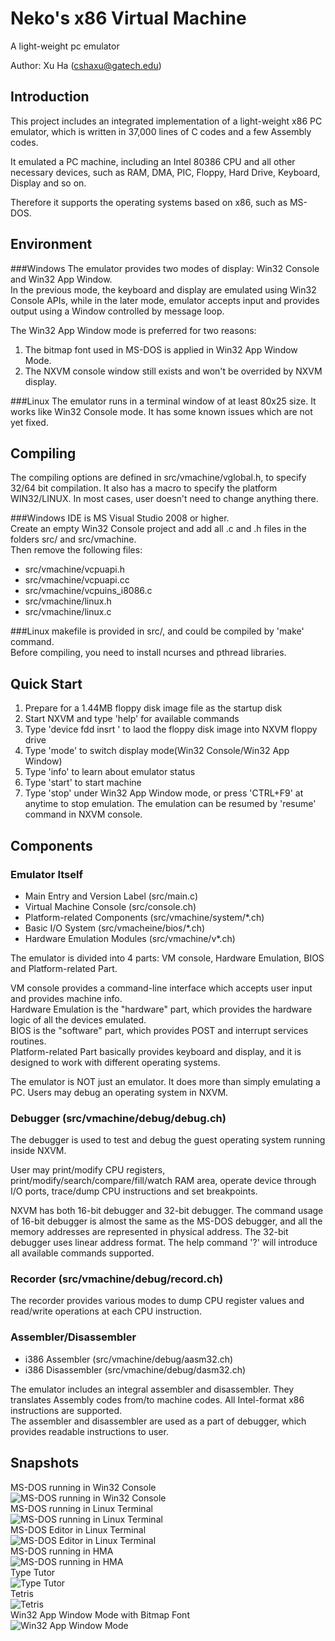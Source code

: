 Neko's x86 Virtual Machine
==========================
A light-weight pc emulator

Author: Xu Ha (cshaxu@gatech.edu)

Introduction
------------
This project includes an integrated implementation of a light-weight x86 PC emulator, which is written in 37,000 lines of C codes and a few Assembly codes.


It emulated a PC machine, including an Intel 80386 CPU and all other necessary devices, such as RAM, DMA, PIC, Floppy, Hard Drive, Keyboard, Display and so on.


Therefore it supports the operating systems based on x86, such as MS-DOS.

Environment
-----------
###Windows
The emulator provides two modes of display: Win32 Console and Win32 App Window.  
In the previous mode, the keyboard and display are emulated using Win32 Console APIs, while in the later mode, emulator accepts input and provides output using a Window controlled by message loop.


The Win32 App Window mode is preferred for two reasons:  
1. The bitmap font used in MS-DOS is applied in Win32 App Window Mode.  
2. The NXVM console window still exists and won't be overrided by NXVM display.  

###Linux
The emulator runs in a terminal window of at least 80x25 size. It works like Win32 Console mode. It has some known issues which are not yet fixed.
 
Compiling
---------
The compiling options are defined in src/vmachine/vglobal.h, to specify 32/64 bit compilation. It also has a macro to specify the platform WIN32/LINUX. In most cases, user doesn't need to change anything there.

###Windows
IDE is MS Visual Studio 2008 or higher.  
Create an empty Win32 Console project and add all .c and .h files in the folders src/ and src/vmachine.  
Then remove the following files:  
- src/vmachine/vcpuapi.h  
- src/vmachine/vcpuapi.cc  
- src/vmachine/vcpuins_i8086.c  
- src/vmachine/linux.h  
- src/vmachine/linux.c  

###Linux
makefile is provided in src/, and could be compiled by 'make' command.  
Before compiling, you need to install ncurses and pthread libraries.

Quick Start
-----------
1. Prepare for a 1.44MB floppy disk image file as the startup disk  
2. Start NXVM and type 'help' for available commands  
3. Type 'device fdd insrt <filename>' to laod the floppy disk image into NXVM floppy drive  
4. Type 'mode' to switch display mode(Win32 Console/Win32 App Window)  
5. Type 'info' to learn about emulator status  
6. Type 'start' to start machine  
7. Type 'stop' under Win32 App Window mode, or press 'CTRL+F9' at anytime to stop emulation. The emulation can be resumed by 'resume' command in NXVM console.  

Components
----------
### Emulator Itself
- Main Entry and Version Label (src/main.c)  
- Virtual Machine Console (src/console.ch)  
- Platform-related Components (src/vmachine/system/*.ch)  
- Basic I/O System (src/vmacheine/bios/*.ch)  
- Hardware Emulation Modules (src/vmachine/v*.ch)  


The emulator is divided into 4 parts: VM console, Hardware Emulation, BIOS and Platform-related Part.


VM console provides a command-line interface which accepts user input and provides machine info.  
Hardware Emulation is the "hardware" part, which provides the hardware logic of all the devices emulated.  
BIOS is the "software" part, which provides POST and interrupt services routines.  
Platform-related Part basically provides keyboard and display, and it is designed to work with different operating systems.


The emulator is NOT just an emulator. It does more than simply emulating a PC. Users may debug an operating system in NXVM.

### Debugger (src/vmachine/debug/debug.ch)
The debugger is used to test and debug the guest operating system running inside NXVM.


User may print/modify CPU registers, print/modify/search/compare/fill/watch RAM area, operate device through I/O ports, trace/dump CPU instructions and set breakpoints.


NXVM has both 16-bit debugger and 32-bit debugger. The command usage of 16-bit debugger is almost the same as the MS-DOS debugger, and all the memory addresses are represented in physical address. The 32-bit debugger uses linear address format. The help command '?' will introduce all available commands supported.

### Recorder (src/vmachine/debug/record.ch)
The recorder provides various modes to dump CPU register values and read/write operations at each CPU instruction.

### Assembler/Disassembler
- i386 Assembler (src/vmachine/debug/aasm32.ch)  
- i386 Disassembler (src/vmachine/debug/dasm32.ch)  


The emulator includes an integral assembler and disassembler. They translates Assembly codes from/to machine codes. All Intel-format x86 instructions are supported.  
The assembler and disassembler are used as a part of debugger, which provides readable instructions to user.

Snapshots
---------
MS-DOS running in Win32 Console  
![MS-DOS running in Win32 Console](images/1.jpg)  
MS-DOS running in Linux Terminal  
![MS-DOS running in Linux Terminal](images/2.jpg)  
MS-DOS Editor in Linux Terminal  
![MS-DOS Editor in Linux Terminal](images/3.jpg)  
MS-DOS running in HMA  
![MS-DOS running in HMA](images/4.jpg)  
Type Tutor  
![Type Tutor](images/5.jpg)  
Tetris  
![Tetris](images/6.jpg)  
Win32 App Window Mode with Bitmap Font  
![Win32 App Window Mode](images/7.jpg)  
